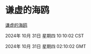 # 谦虚的海鸥
[谦虚的海鸥](http://219.139.197.74:56308/qxdho/course/base/hotlink/index.php)

2024年 10月 31日 星期四 10:10:02 CST

2024年 10月 31日 星期四 02:10:02 GMT
